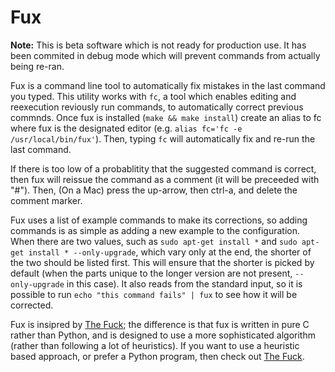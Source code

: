 # Fux

**Note:** This is beta software which is not ready for production use. It has been commited in debug mode which will prevent commands from actually being re-ran.

Fux is a command line tool to automatically fix mistakes in the last command you typed. This utility works with `fc`, a tool which enables editing and reexecution reviously run commands, to automatically correct previous commnds. Once fux is installed (`make && make install`) create an alias to fc where fux is the designated editor (e.g. `alias fc='fc -e /usr/local/bin/fux'`). Then, typing `fc` will automatically fix and re-run the last command.

If there is too low of a probablitity that the suggested command is correct, then fux will reissue the command as a comment (it will be preceeded with "#"). Then, (On a Mac) press the up-arrow, then ctrl-a, and delete the comment marker.

Fux uses a list of example commands to make its corrections, so adding commands is as simple as adding a new example to the configuration. When there are two values, such as `sudo apt-get install *` and `sudo apt-get install * --only-upgrade`, which vary only at the end, the shorter of the two should be listed first. This will ensure that the shorter is picked by default (when the parts unique to the longer version are not present, `--only-upgrade` in this case). It also reads from the standard input, so it is possible to run `echo "this command fails" | fux` to see how it will be corrected.

Fux is insipred by [The Fuck](https://github.com/nvbn/thefuck); the difference is that fux is written in pure C rather than Python, and is designed to use a more sophisticated algorithm (rather than following a lot of heuristics). If you want to use a heuristic based approach, or prefer a Python program, then check out [The Fuck](https://github.com/nvbn/thefuck).
